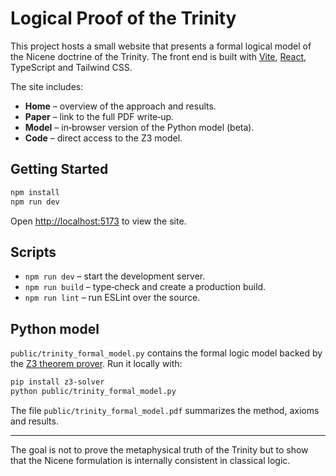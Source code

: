 # Logical Proof of the Trinity

This project hosts a small website that presents a formal logical model of the Nicene doctrine of the Trinity. The front end is built with [Vite](https://vitejs.dev/), [React](https://react.dev/), TypeScript and Tailwind CSS.

The site includes:

- **Home** – overview of the approach and results.
- **Paper** – link to the full PDF write‑up.
- **Model** – in‑browser version of the Python model (beta).
- **Code** – direct access to the Z3 model.

## Getting Started

```bash
npm install
npm run dev
```

Open [http://localhost:5173](http://localhost:5173) to view the site.

## Scripts

- `npm run dev` – start the development server.
- `npm run build` – type‑check and create a production build.
- `npm run lint` – run ESLint over the source.

## Python model

`public/trinity_formal_model.py` contains the formal logic model backed by the [Z3 theorem prover](https://github.com/Z3Prover/z3). Run it locally with:

```bash
pip install z3-solver
python public/trinity_formal_model.py
```

The file `public/trinity_formal_model.pdf` summarizes the method, axioms and results.

---

The goal is not to prove the metaphysical truth of the Trinity but to show that the Nicene formulation is internally consistent in classical logic.

